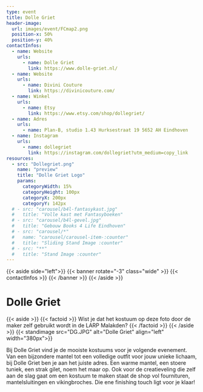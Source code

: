 ```yaml
---
type: event
title: Dolle Griet
header-image:
  url: images/event/FCmap2.png
  position-x: 50%
  position-y: 40%
contactInfos:
  - name: Website
    urls:
      - name: Dolle Griet
        link: https://www.dolle-griet.nl/
  - name: Website
    urls:
      - name: Divini Couture
        link: https://divinicouture.com/
  - name: Winkel
    urls:
      - name: Etsy
        link: https://www.etsy.com/shop/dollegriet/
  - name: Adres
    urls:
      - name: Plan-B, studio 1.43 Hurksestraat 19 5652 AH Eindhoven
  - name: Instagram
    urls:
      - name: dollegriet
        link: https://instagram.com/dollegriet?utm_medium=copy_link
resources:
  - src: "Dollegriet.png"
    name: "preview"
    title: "Dolle Griet Logo"
    params:
      categoryWidth: 15%
      categoryHeight: 100px
      categoryX: 200px
      categoryY: 142px
  # - src: "carousel/b4l-fantasykast.jpg"
  #   title: "Volle kast met Fantasyboeken"
  # - src: "carousel/b4l-gevel.jpg"
  #   title: "Gebouw Books 4 Life Eindhoven"
  # - src: "carousel/*"
  #   name: "carousel/carousel-item-:counter"
  #   title: "Sliding Stand Image :counter"
  # - src: "**"
  #   title: "Stand Image :counter"
---
```

{{< aside side="left">}}
  {{< banner rotate="-3" class="wide" >}}
      {{< contactInfos >}}
  {{< /banner >}}
{{< /aside >}}


# Dolle Griet
{{< aside >}}
    {{< factoid >}}
        Wist je dat het kostuum op deze foto door de maker zelf gebruikt wordt in de LARP Malakden?
    {{< /factoid >}}
{{< /aside >}}
{{< standimage src="DG.JPG" alt="Dolle Griet" align="left" width="380px">}}

Bij Dolle Griet vind je de mooiste kostuums voor je volgende evenement.
Van een bijzondere mantel tot een volledige outfit voor jouw unieke
lichaam, bij Dolle Griet ben je aan het juiste adres. Een warme mantel,
een stoere tuniek, een strak gilet, noem het maar op.
Ook voor de creatieveling die zelf aan de slag gaat om een kostuum te
maken staat de shop vol fournituren, mantelsluitingen en vikingbroches.
Die ene finishing touch ligt voor je klaar!

